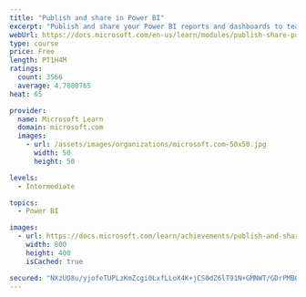 ```yaml
---
title: "Publish and share in Power BI"
excerpt: "Publish and share your Power BI reports and dashboards to teammates in your organization or to everyone on the web."
webUrl: https://docs.microsoft.com/en-us/learn/modules/publish-share-power-bi/
type: course
price: Free
length: PT1H4M
ratings:
  count: 3566
  average: 4.7080765
heat: 65

provider:
  name: Microsoft Learn
  domain: microsoft.com
  images:
    - url: /assets/images/organizations/microsoft.com-50x50.jpg
      width: 50
      height: 50

levels:
  - Intermediate

topics:
  - Power BI

images:
  - url: https://docs.microsoft.com/learn/achievements/publish-and-share-with-power-bi-desktop-social.png
    width: 800
    height: 400
    isCached: true

secured: "NXzUO8u/yjofeTUPLzKmZcgi0LxfLLoX4K+jCS0dZ6lT91N+GMNWT/GDrPMBQ1cYuxD4rETWLdZFCSDxww0Ld1s5kSrt1/1G8Vzrq/Nq3ZuQNe80TxvTCmNZTojOitLySRHQWsu3pVh/tLMNdEF3Fq50cfgdpbgVjTFDtm/wDtnGPGTpumXrHwd7j3iR/2v7f5uygsJ2NX+DbPdOUEsVwhI25Y4jj0z/C+Tjqmcon3Ct9rr49l7pCQ7lEvvRaQD1y0cZGGDymufM7PnWq5/2Pkl+0c/p2IBjZQl9RtgiAa8sD7wcqRvvvMXmWzxDElsiU80cQZsOQotceR6ihNHyK4OCEeK88zS6Z2AG1WRbcb3DAXPPi12gDW2WUfANjPW5qs23zZIrkqTuWxVQTEHtql+6V1EhzZro0RelFlk5kDE=;lq8zJJ4d1asw2BtXFIgBMQ=="
---
```


